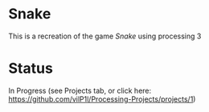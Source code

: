 # Snake
This is a recreation of the game _Snake_ using processing 3
# Status
In Progress (see Projects tab, or click here: https://github.com/vilP1l/Processing-Projects/projects/1)
